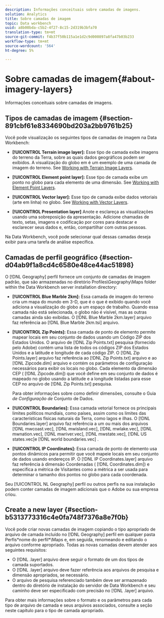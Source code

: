 ```yaml
---
description: Informações conceituais sobre camadas de imagens.
solution: Analytics
title: Sobre camadas de imagem
topic: Data workbench
uuid: a8b00bda-c5b2-4f27-8c15-2d319b3bfa70
translation-type: tm+mt
source-git-commit: f4b37f50b115a1e1d2c9d000897a8fa47b03b233
workflow-type: tm+mt
source-wordcount: '564'
ht-degree: 5%

---
```



# Sobre camadas de imagem{#about-imagery-layers}

Informações conceituais sobre camadas de imagens.

## Tipos de camadas de imagem {#section-891cbf61e8334690bd203a2bb9761b25}

Você pode visualização os seguintes tipos de camadas de imagem na Data Workbench:

* **[!UICONTROL Terrain image layer]:** Esse tipo de camada exibe imagens do terreno da Terra, sobre as quais dados geográficos podem ser exibidos. A visualização do globo em é um exemplo de uma camada de imagem do terreno. See [Working with Terrain Image Layers](../../../home/c-get-started/c-im-layers/c-ter-img-layers/c-ter-img-layers.md#concept-f4b3a20969354ca38955e3fd5beb0f4f).

* **[!UICONTROL Element point layer]:** Esse tipo de camada exibe um ponto no globo para cada elemento de uma dimensão. See [Working with Element Point Layers](../../../home/c-get-started/c-im-layers/c-elmt-pt-layers/c-elmt-pt-layers.md#concept-7c93c54552844a20bd6014ae8446b3fd).

* **[!UICONTROL Vector layer]:** Esse tipo de camada exibe dados vetoriais (arte em linha) no globo. See [Working with Vector Layers](../../../home/c-get-started/c-im-layers/c-vctr-layers/c-vctr-layers.md#concept-a9b9cb7fc33b4aa5ae1646fab202dcc9).

* **[!UICONTROL Presentation layer]** Anote e esclareça as visualizações usando uma sobreposição da apresentação. Adicione chamadas de texto, setas, imagens e codificação por cores para destacar e esclarecer seus dados e, então, compartilhar com outras pessoas.

Na Data Workbench, você pode selecionar qual dessas camadas deseja exibir para uma tarefa de análise específica.

## Camadas de perfil geográfico {#section-d04ab9f1a8cd4c6580e48ce44ac51898}

O [!DNL Geography] perfil fornece um conjunto de camadas de imagem padrão, que são armazenadas no diretório Profiles\Geography\Maps folder within the Data Workbench server installation directory:

* **[!UICONTROL Blue Marble 2km]:** Essa camada de imagem do terreno cria um mapa do mundo em 3-D, que é o que é exibido quando você adiciona a visualização do globo a um espaço de trabalho. Quando essa camada não está selecionada, o globo não é visível, mas as outras camadas ainda são exibidas. O [!DNL Blue Marble 2km.layer] arquivo faz referência ao [!DNL Blue Marble 2km.tsi] arquivo.

* **[!UICONTROL Zip Points]:** Essa camada de ponto de elemento permite mapear locais em seu conjunto de dados usando um Código ZIP dos Estados Unidos. O arquivo de [!DNL Zip Points.txt] pesquisa (fornecido pelo Adobe) contém uma lista de todos os códigos ZIP dos Estados Unidos e a latitude e longitude de cada código ZIP. O [!DNL Zip Points.layer] arquivo faz referência ao [!DNL Zip Points.txt] arquivo e ao [!DNL Zipcode.dim] arquivo e contém os parâmetros de configuração necessários para exibir os locais no globo. Cada elemento da dimensão CEP ( [!DNL Zipcode.dim]) que você define em seu conjunto de dados é mapeado no globo usando a latitude e a longitude listadas para esse CEP no arquivo de [!DNL Zip Points.txt] pesquisa.

   Para obter informações sobre como definir dimensões, consulte o Guia *de Configuração de* Conjunto de Dados.

* **[!UICONTROL Boundaries]:** Essa camada vetorial fornece os principais limites políticos mundiais, como países, assim como os limites das características físicas naturais da Terra, como lagos e ilhas. O [!DNL Boundaries.layer] arquivo faz referência a um ou mais dos arquivos [!DNL mwcoast.vec], [!DNL mwisland.vec], [!DNL mwlake.vec], [!DNL mwnation.vec], [!DNL mwriver.vec], [!DNL mwstate.vec], [!DNL US states.vec]e [!DNL world boundaries.vec] .

* **[!UICONTROL IP Coordinates]:** Essa camada de ponto de elemento usa pontos dinâmicos para permitir que você mapeie locais em seu conjunto de dados usando endereços IP. O [!DNL IP Coordinates.layer] arquivo faz referência à dimensão Coordenadas ( [!DNL Coordinates.dim]) e especifica a métrica de Visitantes como a métrica a ser usada para determinar o tamanho dos pontos no globo para cada coordenada.

Seu [!UICONTROL NL Geography] perfil ou outros perfis na sua instalação podem conter camadas de imagem adicionais que o Adobe ou sua empresa criou.

## Create a new layer {#section-b5313773316c4e0fa748f7376a8e7f0b}

Você pode criar novas camadas de imagem copiando o tipo apropriado de arquivo de camada incluído no [!DNL Geography] perfil em qualquer pasta Perfis\*nome do perfil*\Maps e, em seguida, renomeando e editando o arquivo conforme apropriado. Todas as novas camadas devem atender aos seguintes requisitos:

* O [!DNL .layer] arquivo deve seguir o formato de um dos tipos de camada suportados.
* O [!DNL .layer] arquivo deve fazer referência aos arquivos de pesquisa e dimensão apropriados, se necessário.
* O arquivo de pesquisa referenciado também deve ser armazenado dentro do diretório de instalação do servidor de Data Workbench e seu caminho deve ser especificado com precisão no [!DNL .layer] arquivo.

Para obter mais informações sobre o formato e os parâmetros para cada tipo de arquivo de camada e seus arquivos associados, consulte a seção neste capítulo para o tipo de camada apropriado.
